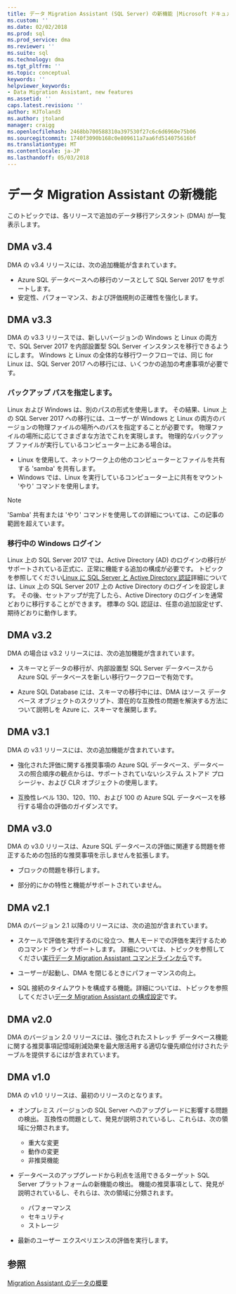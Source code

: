 ```yaml
---
title: データ Migration Assistant (SQL Server) の新機能 |Microsoft ドキュメント
ms.custom: ''
ms.date: 02/02/2018
ms.prod: sql
ms.prod_service: dma
ms.reviewer: ''
ms.suite: sql
ms.technology: dma
ms.tgt_pltfrm: ''
ms.topic: conceptual
keywords: ''
helpviewer_keywords:
- Data Migration Assistant, new features
ms.assetid: ''
caps.latest.revision: ''
author: HJToland3
ms.author: jtoland
manager: craigg
ms.openlocfilehash: 2468bb700588310a397530f27c6c6d6960e75b06
ms.sourcegitcommit: 1740f3090b168c0e809611a7aa6fd514075616bf
ms.translationtype: MT
ms.contentlocale: ja-JP
ms.lasthandoff: 05/03/2018
---
```

# <a name="whats-new-in-data-migration-assistant"></a>データ Migration Assistant の新機能

このトピックでは、各リリースで追加のデータ移行アシスタント (DMA) が一覧表示します。

## <a name="dma-v34"></a>DMA v3.4
DMA の v3.4 リリースには、次の追加機能が含まれています。
- Azure SQL データベースへの移行のソースとして SQL Server 2017 をサポートします。
- 安定性、パフォーマンス、および評価規則の正確性を強化します。

## <a name="dma-v33"></a>DMA v3.3
DMA の v3.3 リリースでは、新しいバージョンの Windows と Linux の両方で、SQL Server 2017 を内部設置型 SQL Server インスタンスを移行できるようにします。 Windows と Linux の全体的な移行ワークフローでは、同じ for Linux は、SQL Server 2017 への移行には、いくつかの追加の考慮事項が必要です。

### <a name="specifying-the-back-up-path"></a>バックアップ パスを指定します。
Linux および Windows は、別のパスの形式を使用します。 その結果、Linux 上の SQL Server 2017 への移行には、ユーザーが Windows と Linux の両方のバージョンの物理ファイルの場所へのパスを指定することが必要です。 物理ファイルの場所に応じてさまざまな方法でこれを実現します。
物理的なバックアップ ファイルが実行しているコンピューター上にある場合は。
- Linux を使用して、ネットワーク上の他のコンピューターとファイルを共有する 'samba' を共有します。
-   Windows では、Linux を実行しているコンピューター上に共有をマウント 'やり' コマンドを使用します。

> [!NOTE]
> 'Samba' 共有または 'やり' コマンドを使用しての詳細については、この記事の範囲を超えています。

### <a name="migrating-windows-logins"></a>移行中の Windows ログイン
Linux 上の SQL Server 2017 では、Active Directory (AD) のログインの移行がサポートされている正式に、正常に機能する追加の構成が必要です。 トピックを参照してください[Linux に SQL Server と Active Directory 認証](https://docs.microsoft.com/en-us/sql/linux/sql-server-linux-active-directory-authentication)詳細については、Linux 上の SQL Server 2017 上の Active Directory のログインを設定します。 その後、セットアップが完了したら、Active Directory のログインを通常どおりに移行することができます。 標準の SQL 認証は、任意の追加設定せず、期待どおりに動作します。

## <a name="dma-v32"></a>DMA v3.2
DMA の場合は v3.2 リリースには、次の追加機能が含まれています。

- スキーマとデータの移行が、内部設置型 SQL Server データベースから Azure SQL データベースを新しい移行ワークフローで有効です。

- Azure SQL Database には、スキーマの移行中には、DMA はソース データベース オブジェクトのスクリプト、潜在的な互換性の問題を解決する方法について説明しを Azure に、スキーマを展開します。

## <a name="dma-v31"></a>DMA v3.1
DMA の v3.1 リリースには、次の追加機能が含まれています。

- 強化された評価に関する推奨事項の Azure SQL データベース、データベースの照合順序の観点からは、サポートされていないシステム ストアド プロシージャ、および CLR オブジェクトの使用します。

- 互換性レベル 130、120、110、および 100 の Azure SQL データベースを移行する場合の評価のガイダンスです。

## <a name="dma-v30"></a>DMA v3.0
DMA の v3.0 リリースは、Azure SQL データベースの評価に関連する問題を修正するための包括的な推奨事項を示しませんを拡張します。

- ブロックの問題を移行します。

- 部分的にかの特性と機能がサポートされていません。

## <a name="dma-v21"></a>DMA v2.1
DMA のバージョン 2.1 以降のリリースには、次の追加が含まれています。
- スケールで評価を実行するのに役立つ、無人モードでの評価を実行するためのコマンド ライン サポートします。 詳細については、トピックを参照してください[実行データ Migration Assistant コマンドラインから](dma-commandline.md)です。

- ユーザーが起動し、DMA を閉じるときにパフォーマンスの向上。

- SQL 接続のタイムアウトを構成する機能。詳細については、トピックを参照してください[データ Migration Assistant の構成設定](dma-configurationsettings.md)です。

## <a name="dma-v20"></a>DMA v2.0
DMA のバージョン 2.0 リリースには、強化されたストレッチ データベース機能に関する推奨事項記憶域削減効果を最大限活用する適切な優先順位付けされたテーブルを提供するにはが含まれています。

## <a name="dma-v10"></a>DMA v1.0
DMA の v1.0 リリースは、最初のリリースのとなります。
- オンプレミス バージョンの SQL Server へのアップグレードに影響する問題の検出。 互換性の問題として、発見が説明されているし、これらは、次の領域に分類されます。
    -   重大な変更
    - 動作の変更
    - 非推奨機能

- データベースのアップグレードから利点を活用できるターゲット SQL Server プラットフォームの新機能の検出。 機能の推奨事項として、発見が説明されているし、それらは、次の領域に分類されます。
    - パフォーマンス
    - セキュリティ
    - ストレージ

-   最新のユーザー エクスペリエンスの評価を実行します。

## <a name="see-also"></a>参照

[Migration Assistant のデータの概要](../dma/dma-overview.md)
